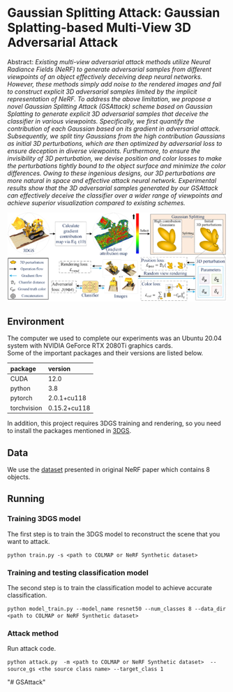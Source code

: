# Gaussian Splitting Attack: Gaussian Splatting-based Multi-View 3D Adversarial Attack


Abstract: *Existing multi-view adversarial attack methods utilize Neural Radiance Fields (NeRF) to generate adversarial samples from different viewpoints of an object effectively deceiving deep neural networks. However, these methods simply add noise to the rendered images and fail to construct explicit 3D adversarial samples limited by the implicit representation of NeRF.
To address the above limitation, we propose a novel Gaussian Splitting Attack (GSAttack) scheme based on Gaussian Splatting to generate explicit 3D adversarial samples that deceive the classifier in various viewpoints. Specifically, we first quantify the contribution of each Gaussian based on its gradient in adversarial attack. Subsequently, we split tiny Gaussians from the high contribution Gaussians as initial 3D perturbations, which are then optimized by adversarial loss to ensure deception in diverse viewpoints. Furthermore, to ensure the invisibility of 3D perturbation, we devise position and color losses to make the perturbations tightly bound to the object surface and minimize the color differences. Owing to these ingenious designs, our 3D perturbations are more natural in space and effective attack neural network.
Experimental results show that the 3D adversarial samples generated by our GSAttack can effectively deceive the classifier over a wider range of viewpoints and achieve superior visualization compared to existing schemes.*


![pipline image](assets/pipline.png)

## Environment
The computer we used to complete our experiments was an Ubuntu 20.04 system with NVIDIA GeForce RTX 2080Ti graphics cards.<br>
Some of the important packages and their versions are listed below.

| package     | version      |
|:------------|:-------------|
| CUDA        | 12.0         |
| python      | 3.8          |
| pytorch     | 2.0.1+cu118  |
| torchvision | 0.15.2+cu118 |

In addition, this project requires 3DGS training and rendering, so you need to install the packages mentioned in [3DGS](https://github.com/graphdeco-inria/gaussian-splatting.git).

## Data

We use the [dataset](https://github.com/bmild/nerf) presented in original NeRF paper which contains 8 objects.

## Running

### Training 3DGS model
The first step is to train the 3DGS model to reconstruct the scene that you want to attack.

```shell
python train.py -s <path to COLMAP or NeRF Synthetic dataset>
```

### Training and testing classification model
The second step is to train the classification model to achieve accurate classification.

```shell
python model_train.py --model_name resnet50 --num_classes 8 --data_dir <path to COLMAP or NeRF Synthetic dataset>
```

### Attack method
Run attack code.


```shell
python attack.py  -m <path to COLMAP or NeRF Synthetic dataset>  --source_gs <the source class name> --target_class 1
```
"# GSAttack" 
